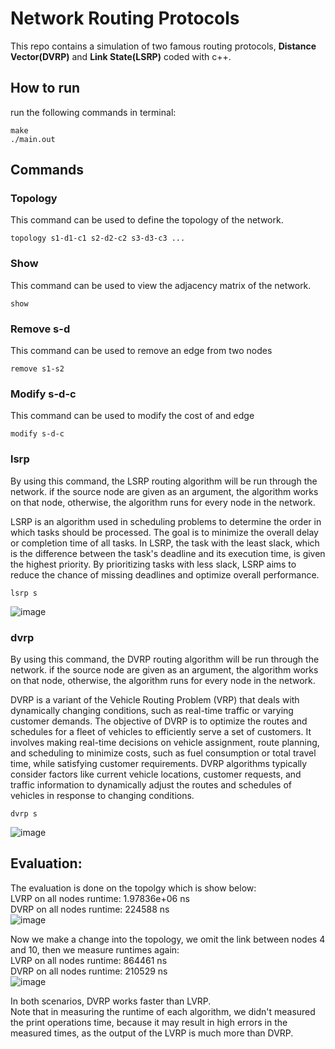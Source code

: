 # Network Routing Protocols

This repo contains a simulation of two famous routing protocols, **Distance Vector(DVRP)** and **Link State(LSRP)** coded with c++.

## How to run
run the following commands in terminal:
```
make
./main.out
```

## Commands

### Topology
This command can be used to define the topology of the network.
```
topology s1-d1-c1 s2-d2-c2 s3-d3-c3 ...
```

### Show
This command can be used to view the adjacency matrix of the network.
```
show
```


### Remove s-d
This command can be used to remove an edge from two nodes
```
remove s1-s2
```

### Modify s-d-c
This command can be used to modify the cost of and edge
```
modify s-d-c
```

### lsrp
By using this command, the LSRP routing algorithm will be run through the network. if the source node are given as an argument, the algorithm works on that node, otherwise, the algorithm runs for every node in the network.   
   
LSRP is an algorithm used in scheduling problems to determine the order in which tasks should be processed. The goal is to minimize the overall delay or completion time of all tasks. In LSRP, the task with the least slack, which is the difference between the task's deadline and its execution time, is given the highest priority. By prioritizing tasks with less slack, LSRP aims to reduce the chance of missing deadlines and optimize overall performance.
```
lsrp s
```
![image](https://github.com/Hadi-loo/CN_CHomeworks_3/assets/88896798/0337c59b-2270-463a-91bf-2258ec3acd5f)


### dvrp
By using this command, the DVRP routing algorithm will be run through the network. if the source node are given as an argument, the algorithm works on that node, otherwise, the algorithm runs for every node in the network.   
     
DVRP is a variant of the Vehicle Routing Problem (VRP) that deals with dynamically changing conditions, such as real-time traffic or varying customer demands. The objective of DVRP is to optimize the routes and schedules for a fleet of vehicles to efficiently serve a set of customers. It involves making real-time decisions on vehicle assignment, route planning, and scheduling to minimize costs, such as fuel consumption or total travel time, while satisfying customer requirements. DVRP algorithms typically consider factors like current vehicle locations, customer requests, and traffic information to dynamically adjust the routes and schedules of vehicles in response to changing conditions.
```
dvrp s
```
![image](https://github.com/Hadi-loo/CN_CHomeworks_3/assets/88896798/26a6b043-51c5-4c3c-be86-e8c4cc695840)


## Evaluation:
The evaluation is done on the topolgy which is show below:   
LVRP on all nodes runtime: 1.97836e+06 ns   
DVRP on all nodes runtime: 224588 ns     
![image](https://github.com/Hadi-loo/CN_CHomeworks_3/assets/88896798/1ec343f0-ef4e-43de-ad02-e193850adb15)


Now we make a change into the topology, we omit the link between nodes 4 and 10, then we measure runtimes again:   
LVRP on all nodes runtime: 864461 ns   
DVRP on all nodes runtime: 210529 ns   
![image](https://github.com/Hadi-loo/CN_CHomeworks_3/assets/88896798/43d50729-321a-4650-9306-8dc01c6b6be2)


In both scenarios, DVRP works faster than LVRP.     
Note that in measuring the runtime of each algorithm, we didn't measured the print operations time, because it may result in high errors in the measured times, as the output of the LVRP is much more than DVRP. 

